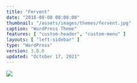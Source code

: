 ```yaml
---
title: "Fervent"
date: "2018-08-08 08:00:00"
thumbnail: "/assets/images/themes/fervent.jpg"
caption: "WordPress Theme"
features: [ "custom-header", "custom-menu" ]
layouts: [ "left-sidebar" ]
type: "WordPress"
version: 3.0.0
updated: "October 17, 2021"
---
```

<img src="{{ $page->thumbnail }}" />